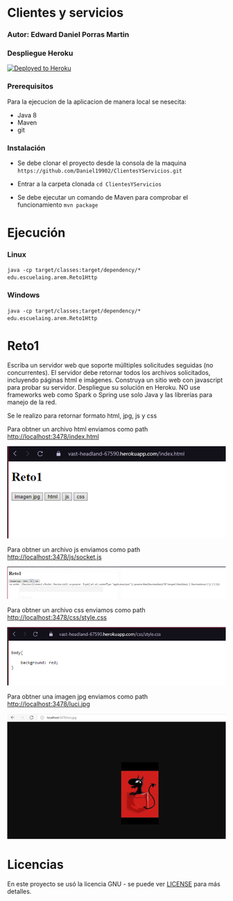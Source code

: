 # Clientes y servicios

### Autor: Edward Daniel Porras Martin

### Despliegue Heroku

[![Deployed to Heroku](https://www.herokucdn.com/deploy/button.png)](vast-headland-67590.herokuapp.com)

### Prerequisitos

Para la ejecucion de la aplicacion de manera local se nesecita:

- Java 8
- Maven
- git

### Instalación

- Se debe clonar el proyecto desde la consola de la maquina
  `https://github.com/Daniel19902/ClientesYServicios.git`

- Entrar a la carpeta clonada `cd ClientesYServicios`

- Se debe ejecutar un comando de Maven para comprobar el funcionamiento `mvn package`

# Ejecución

### Linux
`java -cp target/classes:target/dependency/* edu.escuelaing.arem.Reto1Http`

### Windows

`java -cp target/classes;target/dependency/* edu.escuelaing.arem.Reto1Http`

# Reto1

Escriba un servidor web que soporte múlltiples solicitudes seguidas (no concurrentes). El servidor debe retornar todos los archivos solicitados, incluyendo páginas html e imágenes. Construya un sitio web con javascript para probar su servidor. Despliegue su solución en Heroku. NO use frameworks web como Spark o Spring use solo Java y las librerías para manejo de la red.

Se le realizo para retornar formato html, jpg, js y css

Para obtner un archivo html enviamos como path [http://localhost:3478/index.html](http://localhost:3478/index.html)

![](img/1.PNG)

Para obtner un archivo js enviamos como path [http://localhost:3478/js/socket.js](http://localhost:3478/js/socket.js)

![](img/2.PNG)

Para obtner un archivo css enviamos como path [http://localhost:3478/css/style.css](http://localhost:3478/css/style.css)

![](img/3.PNG)

Para obtner una imagen jpg enviamos como path [http://localhost:3478/luci.jpg](http://localhost:3478/luci.jpg)

![](img/4.PNG)

# Licencias

En este proyecto se usó la licencia GNU - se puede ver [LICENSE](LICENSE.txt) para más detalles.